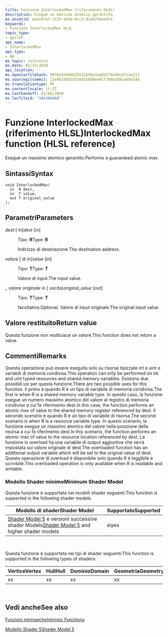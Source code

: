 ```yaml
---
title: Funzione InterlockedMax (riferimento HLSL)
description: Esegue un massimo atomico garantito.
ms.assetid: ea2c67ef-3133-424d-9cc3-81da79aee87e
keywords:
- Funzione InterlockedMax HLSL
topic_type:
- apiref
api_name:
- InterlockedMax
api_type:
- NA
ms.topic: reference
ms.date: 05/31/2018
api_location: ''
ms.openlocfilehash: 997641b086625532b99e3ae8d17be49cd71ae21f
ms.sourcegitcommit: 12e9b14501d51641b690ee0cf764e2b91eb9a140
ms.translationtype: MT
ms.contentlocale: it-IT
ms.lasthandoff: 02/06/2020
ms.locfileid: "104398468"
---
```

# <a name="interlockedmax-function-hlsl-reference"></a><span data-ttu-id="02766-104">Funzione InterlockedMax (riferimento HLSL)</span><span class="sxs-lookup"><span data-stu-id="02766-104">InterlockedMax function (HLSL reference)</span></span>

<span data-ttu-id="02766-105">Esegue un massimo atomico garantito.</span><span class="sxs-lookup"><span data-stu-id="02766-105">Performs a guaranteed atomic max.</span></span>

## <a name="syntax"></a><span data-ttu-id="02766-106">Sintassi</span><span class="sxs-lookup"><span data-stu-id="02766-106">Syntax</span></span>

``` syntax
void InterlockedMax(
  in  R dest,
  in  T value,
  out T original_value
);
```

## <a name="parameters"></a><span data-ttu-id="02766-107">Parametri</span><span class="sxs-lookup"><span data-stu-id="02766-107">Parameters</span></span>

<dl> <dt>

<span data-ttu-id="02766-108">*dest* \[ in\]</span><span class="sxs-lookup"><span data-stu-id="02766-108">*dest* \[in\]</span></span>
</dt> <dd>

<span data-ttu-id="02766-109">Tipo: **R**</span><span class="sxs-lookup"><span data-stu-id="02766-109">Type: **R**</span></span>

<span data-ttu-id="02766-110">Indirizzo di destinazione.</span><span class="sxs-lookup"><span data-stu-id="02766-110">The destination address.</span></span>

</dd> <dt>

<span data-ttu-id="02766-111">*valore* \[ di in\]</span><span class="sxs-lookup"><span data-stu-id="02766-111">*value* \[in\]</span></span>
</dt> <dd>

<span data-ttu-id="02766-112">Tipo: **T**</span><span class="sxs-lookup"><span data-stu-id="02766-112">Type: **T**</span></span>

<span data-ttu-id="02766-113">Valore di input.</span><span class="sxs-lookup"><span data-stu-id="02766-113">The input value.</span></span>

</dd> <dt>

<span data-ttu-id="02766-114">*\_ valore originale* in \[ uscita\]</span><span class="sxs-lookup"><span data-stu-id="02766-114">*original\_value* \[out\]</span></span>
</dt> <dd>

<span data-ttu-id="02766-115">Tipo: **T**</span><span class="sxs-lookup"><span data-stu-id="02766-115">Type: **T**</span></span>

<span data-ttu-id="02766-116">facoltativo.</span><span class="sxs-lookup"><span data-stu-id="02766-116">Optional.</span></span> <span data-ttu-id="02766-117">Valore di input originale.</span><span class="sxs-lookup"><span data-stu-id="02766-117">The original input value.</span></span>

</dd> </dl>

## <a name="return-value"></a><span data-ttu-id="02766-118">Valore restituito</span><span class="sxs-lookup"><span data-stu-id="02766-118">Return value</span></span>

<span data-ttu-id="02766-119">Questa funzione non restituisce un valore.</span><span class="sxs-lookup"><span data-stu-id="02766-119">This function does not return a value.</span></span>

## <a name="remarks"></a><span data-ttu-id="02766-120">Commenti</span><span class="sxs-lookup"><span data-stu-id="02766-120">Remarks</span></span>

<span data-ttu-id="02766-121">Questa operazione può essere eseguita solo su risorse tipizzate int e uint e variabili di memoria condivisa.</span><span class="sxs-lookup"><span data-stu-id="02766-121">This operation can only be performed on int and uint typed resources and shared memory variables.</span></span> <span data-ttu-id="02766-122">Esistono due possibili usi per questa funzione.</span><span class="sxs-lookup"><span data-stu-id="02766-122">There are two possible uses for this function.</span></span> <span data-ttu-id="02766-123">Il primo è quando R è un tipo di variabile di memoria condivisa.</span><span class="sxs-lookup"><span data-stu-id="02766-123">The first is when R is a shared memory variable type.</span></span> <span data-ttu-id="02766-124">In questo caso, la funzione esegue un numero massimo atomico del valore al registro di memoria condiviso a cui fa riferimento dest.</span><span class="sxs-lookup"><span data-stu-id="02766-124">In this case, the function performs an atomic max of value to the shared memory register referenced by dest.</span></span> <span data-ttu-id="02766-125">Il secondo scenario è quando R è un tipo di variabile di risorsa.</span><span class="sxs-lookup"><span data-stu-id="02766-125">The second scenario is when R is a resource variable type.</span></span> <span data-ttu-id="02766-126">In questo scenario, la funzione esegue un massimo atomico del valore nella posizione della risorsa a cui fa riferimento dest.</span><span class="sxs-lookup"><span data-stu-id="02766-126">In this scenario, the function performs an atomic max of value to the resource location referenced by dest.</span></span> <span data-ttu-id="02766-127">La funzione in overload ha una variabile di output aggiuntiva che verrà impostata sul valore originale di dest.</span><span class="sxs-lookup"><span data-stu-id="02766-127">The overloaded function has an additional output variable which will be set to the original value of dest.</span></span> <span data-ttu-id="02766-128">Questa operazione di overload è disponibile solo quando R è leggibile e scrivibile.</span><span class="sxs-lookup"><span data-stu-id="02766-128">This overloaded operation is only available when R is readable and writable.</span></span>

### <a name="minimum-shader-model"></a><span data-ttu-id="02766-129">Modello Shader minimo</span><span class="sxs-lookup"><span data-stu-id="02766-129">Minimum Shader Model</span></span>

<span data-ttu-id="02766-130">Questa funzione è supportata nei modelli shader seguenti.</span><span class="sxs-lookup"><span data-stu-id="02766-130">This function is supported in the following shader models.</span></span>



| <span data-ttu-id="02766-131">Modello di shader</span><span class="sxs-lookup"><span data-stu-id="02766-131">Shader Model</span></span>                                                                | <span data-ttu-id="02766-132">Supportato</span><span class="sxs-lookup"><span data-stu-id="02766-132">Supported</span></span> |
|-----------------------------------------------------------------------------|-----------|
| <span data-ttu-id="02766-133">[Shader Model 5](d3d11-graphics-reference-sm5.md) e versioni successive shader Models</span><span class="sxs-lookup"><span data-stu-id="02766-133">[Shader Model 5](d3d11-graphics-reference-sm5.md) and higher shader models</span></span> | <span data-ttu-id="02766-134">sì</span><span class="sxs-lookup"><span data-stu-id="02766-134">yes</span></span>       |



 

<span data-ttu-id="02766-135">Questa funzione è supportata nei tipi di shader seguenti:</span><span class="sxs-lookup"><span data-stu-id="02766-135">This function is supported in the following types of shaders:</span></span>



| <span data-ttu-id="02766-136">Vertice</span><span class="sxs-lookup"><span data-stu-id="02766-136">Vertex</span></span> | <span data-ttu-id="02766-137">Hull</span><span class="sxs-lookup"><span data-stu-id="02766-137">Hull</span></span> | <span data-ttu-id="02766-138">Dominio</span><span class="sxs-lookup"><span data-stu-id="02766-138">Domain</span></span> | <span data-ttu-id="02766-139">Geometria</span><span class="sxs-lookup"><span data-stu-id="02766-139">Geometry</span></span> | <span data-ttu-id="02766-140">Pixel</span><span class="sxs-lookup"><span data-stu-id="02766-140">Pixel</span></span> | <span data-ttu-id="02766-141">Calcolo</span><span class="sxs-lookup"><span data-stu-id="02766-141">Compute</span></span> |
|--------|------|--------|----------|-------|---------|
| <span data-ttu-id="02766-142">x</span><span class="sxs-lookup"><span data-stu-id="02766-142">x</span></span>      |  <span data-ttu-id="02766-143">x</span><span class="sxs-lookup"><span data-stu-id="02766-143">x</span></span>   |  <span data-ttu-id="02766-144">x</span><span class="sxs-lookup"><span data-stu-id="02766-144">x</span></span>     |  <span data-ttu-id="02766-145">x</span><span class="sxs-lookup"><span data-stu-id="02766-145">x</span></span>       | <span data-ttu-id="02766-146">x</span><span class="sxs-lookup"><span data-stu-id="02766-146">x</span></span>     | <span data-ttu-id="02766-147">x</span><span class="sxs-lookup"><span data-stu-id="02766-147">x</span></span>       |



 

## <a name="see-also"></a><span data-ttu-id="02766-148">Vedi anche</span><span class="sxs-lookup"><span data-stu-id="02766-148">See also</span></span>

<dl> <dt>

[<span data-ttu-id="02766-149">Funzioni intrinseche</span><span class="sxs-lookup"><span data-stu-id="02766-149">Intrinsic Functions</span></span>](dx-graphics-hlsl-intrinsic-functions.md)
</dt> <dt>

[<span data-ttu-id="02766-150">Modello Shader 5</span><span class="sxs-lookup"><span data-stu-id="02766-150">Shader Model 5</span></span>](d3d11-graphics-reference-sm5.md)
</dt> </dl>

 

 




